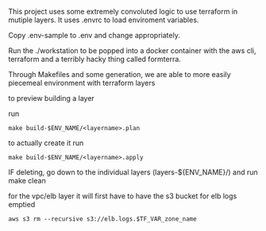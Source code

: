 This project  uses some extremely convoluted logic to use terraform in mutiple layers.  It uses .envrc to load enviroment variables.

Copy .env-sample to .env and change appropriately.


Run the ./workstation to be popped into a docker container  with the aws cli, terraform and a 
terribly hacky thing called formterra.


Through Makefiles and some generation, we are able to more easily piecemeal environment with terraform layers


to preview building a layer

run

`make build-$ENV_NAME/<layername>.plan`

to actually create it run


`make build-$ENV_NAME/<layername>.apply`


IF deleting, go down to the individual layers (layers-${ENV_NAME}/<layername>)
and run make clean


for the vpc/elb layer it will first have to have the s3 bucket for elb logs emptied


`aws s3 rm --recursive s3://elb.logs.$TF_VAR_zone_name`